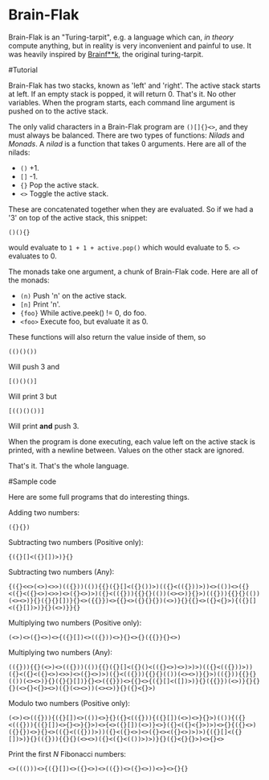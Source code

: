 # Brain-Flak

Brain-Flak is an "Turing-tarpit", e.g. a language which can, *in theory* compute anything, but in reality is very inconvenient and painful to use. It was heavily inspired by [Brainf**k](https://esolangs.org/wiki/Brainfuck), the original turing-tarpit.

#Tutorial

Brain-Flak has two stacks, known as 'left' and 'right'. The active stack starts at left. If an empty stack is popped, it will return 0. That's it. No other variables. When the program starts, each command line argument is pushed on to the active stack.

The only valid characters in a Brain-Flak program are `()[]{}<>`, and they must always be balanced. There are two types of functions: *Nilads* and *Monads*. A *nilad* is a function that takes 0 arguments. Here are all of the nilads:

 - `()` +1.
 - `[]` -1.
 - `{}` Pop the active stack.
 - `<>` Toggle the active stack.

These are concatenated together when they are evaluated. So if we had a '3' on top of the active stack, this snippet:

    ()(){}
  
would evaluate to `1 + 1 + active.pop()` which would evaluate to 5. `<>` evaluates to 0.

The monads take one argument, a chunk of Brain-Flak code. Here are all of the monads:

 - `(n)` Push 'n' on the active stack.
 - `[n]` Print 'n'.
 - `{foo}` While active.peek() != 0, do foo.
 - `<foo>` Execute foo, but evaluate it as 0.

These functions will also return the value inside of them, so

    (()()())

Will push 3 and

    [()()()]

Will print 3 but

    [(()()())]

Will print **and** push 3.

When the program is done executing, each value left on the active stack is printed, with a newline between. Values on the other stack are ignored.

That's it. That's the whole language. 

#Sample code

Here are some full programs that do interesting things.

Adding two numbers:

    ({}{})

Subtracting two numbers (Positive only):

    {({}[]<({}[])>)}{}

Subtracting two numbers (Any):

    {({}<<>(<>)<>>)(({}))(()){{}({}[]<({}())>)(({}<(({}))>))<>(())<>({}<({}<({}<>)<>>)<>({}<>)>)({}<(({})){{}{}(())(<><>)}{}>)(({})){{}{}(())(<><>)}{}({}{}[])}{}<>({{}})<>{{}<>({}{}{})(<>)}{}{{}<>({}<{}>){({}[]<({}[])>)}{}(<>)}}{}

Multiplying two numbers (Positive only):

    (<>)<>({}<>)<>{({}[])<>(({}))<>}{}<>{}({{}}{}<>)

Multiplying two numbers (Any):

    (({})){{}(<>)<>(({}))(()){{}({}[]<({}()<(({}<>)<>)>)>)(({}<(({}))>))({}<({}<({}<>)<>>)<>({}<>)>)({}<(({})){{}{}(())(<><>)}{}>)(({})){{}{}(())(<><>)}{}({}{}[])}{}<>({{}})<>{{}<>{({}[]<([])>)}{}({{}})(<>)}{}{}{}(<>{}<{}><>)({}(<><>))(<><>)}{}({}<{}>)

Modulo two numbers (Positive only):

    (<>)<>(({})){({}[])<>(())<>}{}({}<(({})){({}[])(<>)<>}{}>)(()){({}<(({})){({}[])<>{}<>}{}>)<>{<>({}[])(<>)}<>}({}<({}<{}>)>)<>{}{({}<>)({}{})<>}{}<>(({}<(({}))>))({}<({}<>)<>({}<><({}<>)>)>){({}[]<({}[])>)}{}(({})){{}{}(<><>)({}<({}<(())>)>)}{}({}<{}{}>)<>{}<>


Print the first *N* Fibonacci numbers:

    <>((()))<>{({}[])<>({}<>)<>(({})<>({}<>))<>}<>{}{}
